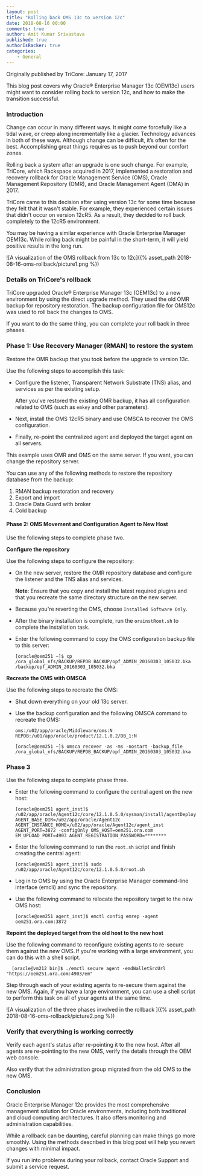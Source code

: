 ```yaml
---
layout: post
title: "Rolling back OMS 13c to version 12c"
date: 2018-08-16 00:00
comments: true
author: Amit Kumar Srivastava
published: true
authorIsRacker: true
categories:
    - General
---
```


Originally published by TriCore: January 17, 2017

This blog post covers why Oracle&reg; Enterprise Manager 13c (OEM13c) users
might want to consider rolling back to version 12c, and how to make the
transition successful.

<!-- more -->

### Introduction

Change can occur in many different ways. It might come forcefully like a tidal
wave, or creep along incrementally like a glacier. Technology advances in both
of these ways. Although change can be difficult, it’s often for the best.
Accomplishing great things requires us to push beyond our comfort zones.

Rolling back a system after an upgrade is one such change. For example,
TriCore, which Rackspace acquired in 2017, implemented a restoration and
recovery rollback for Oracle Management Service (OMS), Oracle Management
Repository (OMR), and Oracle Management Agent (OMA) in 2017.

TriCore came to this decision after using version 13c for some time
because they felt that it wasn't stable. For example, they experienced
certain issues that didn't occur on version 12cR5. As a result, they
decided to roll back completely to the 12cR5 environment.

You may be having a similar experience with Oracle Enterprise Manager OEM13c.
While rolling back might be painful in the short-term, it will yield
positive results in the long run.  

![A visualization of the OMS rollback from 13c
to 12c]({% asset_path 2018-08-16-oms-rollback/picture1.png %})

### Details on TriCore's rollback

TriCore upgraded Oracle&reg; Enterprise Manager 13c (OEM13c) to a new
environment by using the direct upgrade method. They used the old OMR backup
for repository restoration. The backup configuration file for OMS12c
was used to roll back the changes to OMS.

If you want to do the same thing, you can complete your roll back in three
phases.

### Phase 1: Use Recovery Manager (RMAN) to restore the system

Restore the OMR backup that you took before the upgrade to version 13c.

Use the following steps to accomplish this task:

- Configure the listener, Transparent Network Substrate (TNS) alias, and
  services as per the existing setup.

  After you've restored the existing OMR backup, it has all configuration
  related to OMS (such as `emkey` and other parameters).

- Next, install the OMS 12cR5 binary and use OMSCA to recover the OMS
  configuration.

- Finally, re-point the centralized agent and deployed the target agent on all
  servers.

This example uses OMR and OMS on the same server. If you want, you can change
the repository server.

You can use any of the following methods to restore the repository database
from the backup:

1. RMAN backup restoration and recovery
2. Export and import
3. Oracle Data Guard with broker
4. Cold backup

#### Phase 2: OMS Movement and Configuration Agent to New Host

Use the following steps to complete phase two.

**Configure the repository**

Use the following steps to configure the repository:

- On the new server, restore the OMR repository database and configure the
  listener and the TNS alias and services.

  **Note**: Ensure that you copy and install the latest required plugins and
  that you recreate the same directory structure on the new server.

- Because you're reverting the OMS, choose ``Installed Software Only``.

- After the binary installation is complete, run the `orainstRoot.sh` to
  complete the installation task.  

- Enter the following command to copy the OMS configuration backup file to
  this server:

      [oracle@oem251 ~]$ cp /ora_global_nfs/BACKUP/REPDB_BACKUP/opf_ADMIN_20160303_105032.bka /backup/opf_ADMIN_20160303_105032.bka  

**Recreate the OMS with OMSCA**

Use the following steps to recreate the OMS:

- Shut down everything on your old 13c server.

- Use the backup configuration and the following OMSCA command to recreate
  the OMS:  

      oms:/u02/app/oracle/Middleware/oms:N
      REPDB:/u01/app/oracle/product/12.1.0.2/DB_1:N

      [oracle@oem251 ~]$ omsca recover -as -ms -nostart -backup_file /ora_global_nfs/BACKUP/REPDB_BACKUP/opf_ADMIN_20160303_105032.bka

### Phase 3

Use the following steps to complete phase three.

- Enter the following command to configure the central agent on the new host:  

      [oracle@oem251 agent_inst]$ /u02/app/oracle/Agent12c/core/12.1.0.5.0/sysman/install/agentDeploy.sh
      AGENT_BASE_DIR=/u02/app/oracle/Agent12c AGENT_INSTANCE_HOME=/u02/app/oracle/Agent12c/agent_inst AGENT_PORT=3872 -configOnly OMS_HOST=oem251.ora.com EM_UPLOAD_PORT=4903 AGENT_REGISTRATION_PASSWORD=********

- Enter the following command to run the `root.sh` script and finish creating
  the central agent:

      [oracle@oem251 agent_inst]$ sudo /u02/app/oracle/Agent12c/core/12.1.0.5.0/root.sh

- Log in to OMS by using the Oracle Enterprise Manager command-line interface
  (emcli) and sync the repository.

- Use the following command to relocate the repository target to the new OMS
  host:

      [oracle@oem251 agent_inst]$ emctl config emrep -agent oem251.ora.com:3872

**Repoint the deployed target from the old host to the new host**

Use the following command to reconfigure existing agents to re-secure them
against the new OMS. If you're working with a large environment, you can do
this with a shell script.

      [oracle@vm212 bin]$ ./emctl secure agent -emdWalletSrcUrl "https://oem251.ora.com:4903/em"

Step through each of your existing agents to re-secure them against the new
OMS. Again, if you have a large environment, you can use a shell script to
perform this task on all of your agents at the same time.

![A visualization of the three phases involved in the
rollback ]({% asset_path 2018-08-16-oms-rollback/picture2.png %})

### Verify that everything is working correctly

Verify each agent's status after re-pointing it to the new host. After all
agents are re-pointing to the new OMS, verify the details through the OEM web
console.

Also verify that the administration group migrated from the old OMS to the new
OMS.

### Conclusion  

Oracle Enterprise Manager 12c provides the most comprehensive management
solution for Oracle environments, including both traditional and cloud
computing architectures. It also offers monitoring and administration
capabilities.  

While a rollback can be daunting, careful planning can make things go more
smoothly. Using the methods described in this blog post will help you revert
changes with minimal impact. 

If you run into problems during your rollback, contact Oracle Support and
submit a service request.    
